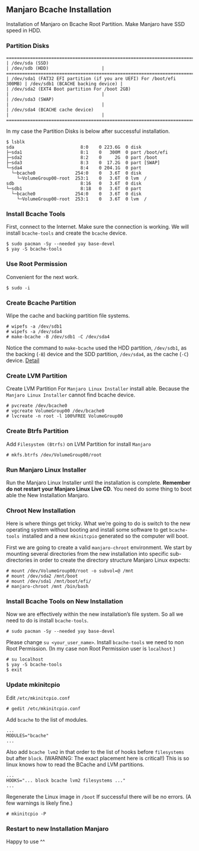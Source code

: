 ## Manjaro Bcache Installation
Installation of Manjaro on Bcache Root Partition. Make Manjaro have SSD speed in HDD. 


### Partition Disks

```
=============================================================================================================
| /dev/sda (SSD)                                                        | /dev/sdb (HDD)                    |
=============================================================================================================
| /dev/sda1 (FAT32 EFI partition (if you are UEFI) For /boot/efi 300MB) | /dev/sdb1 (BCACHE backing device) |
| /dev/sda2 (EXT4 Boot partition For /boot 2GB)                         |                                   |
| /dev/sda3 (SWAP)                                                      |                                   |
| /dev/sda4 (BCACHE cache device)                                       |                                   |
=============================================================================================================
```
In my case the Partition Disks is below after successful installation.
```
$ lsblk
sda                         8:0    0 223.6G  0 disk 
├─sda1                      8:1    0   300M  0 part /boot/efi
├─sda2                      8:2    0     2G  0 part /boot
├─sda3                      8:3    0  17.2G  0 part [SWAP]
└─sda4                      8:4    0 204.1G  0 part 
  └─bcache0               254:0    0   3.6T  0 disk 
    └─VolumeGroup00-root  253:1    0   3.6T  0 lvm  /
sdb                         8:16   0   3.6T  0 disk 
└─sdb1                      8:18   0   3.6T  0 part 
  └─bcache0               254:0    0   3.6T  0 disk 
    └─VolumeGroup00-root  253:1    0   3.6T  0 lvm  /
```

### Install Bcache Tools
First, connect to the Internet. Make sure the connection is working. We will install `bcache-tools` and create the `bcache` device.
```
$ sudo pacman -Sy --needed yay base-devel
$ yay -S bcache-tools
```
### Use Root Permission
Convenient for the next work.
```
$ sudo -i
```
### Create Bcache Partition
Wipe the cache and backing partition file systems.
```
# wipefs -a /dev/sdb1
# wipefs -a /dev/sda4
# make-bcache -B /dev/sdb1 -C /dev/sda4
```
Notice the command to `make-bcache` used the HDD partition, `/dev/sdb1`, as the backing (`-B`) device and the SDD partition, `/dev/sda4`, as the cache (`-C`) device. [Detail](https://wiki.archlinux.org/title/bcache)
### Create LVM Partition
Create LVM Partition For `Manjaro Linux Installer` install able. Because the `Manjaro Linux Installer` cannot find bcache device.
```
# pvcreate /dev/bcache0
# vgcreate VolumeGroup00 /dev/bcache0
# lvcreate -n root -l 100%FREE VolumeGroup00
```
### Create Btrfs Partition 
Add `Filesystem (Btrfs)` on LVM Partition for install `Manjaro`
```
# mkfs.btrfs /dev/VolumeGroup00/root
```
### Run Manjaro Linux Installer
Run the Manjaro Linux Installer until the installation is complete. **Remember do not restart your Manjaro Linux Live CD.** You need do some thing to boot
able the New Installation Manjaro.
### Chroot New Installation
Here is where things get tricky. What we’re going to do is switch to the new operating system without booting and install some software to get `bcache-tools `installed and a new `mkinitcpio` generated so the computer will boot.

First we are going to create a valid `manjaro-chroot` environment. We start by mounting several directories from the new installation into specific sub-directories in order to create the directory structure Manjaro Linux expects:
```
# mount /dev/VolumeGroup00/root -o subvol=@ /mnt
# mount /dev/sda2 /mnt/boot
# mount /dev/sda1 /mnt/boot/efi/
# manjaro-chroot /mnt /bin/bash
```
### Install Bcache Tools on New Installation
Now we are effectively within the new installation’s file system. So all we need to do is install `bcache-tools`.
```
# sudo pacman -Sy --needed yay base-devel
```
Please change `su <your_user_name>`. Install `bcache-tools` we need to non Root Permission. (In my case non Root Permission user is `localhost` )
```
# su localhost
$ yay -S bcache-tools
$ exit
```
### Update mkinitcpio
Edit `/etc/mkinitcpio.conf`
```
# gedit /etc/mkinitcpio.conf
```
Add `bcache` to the list of modules.
```
...
MODULES="bcache"
...
```
Also add `bcache lvm2` in that order to the list of hooks before `filesystems` but after `block`. (WARNING: The exact placement here is critical!) This is so linux knows how to read the BCache and LVM partitions.
```
...
HOOKS="... block bcache lvm2 filesystems ..."
...
```
Regenerate the Linux image in `/boot` If successful there will be no errors. (A few warnings is likely fine.)
```
# mkinitcpio -P
```
### Restart to new Installation Manjaro
Happy to use ^^
